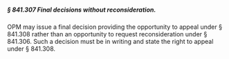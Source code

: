 ##### § 841.307 Final decisions without reconsideration. #####

OPM may issue a final decision providing the opportunity to appeal under § 841.308 rather than an opportunity to request reconsideration under § 841.306. Such a decision must be in writing and state the right to appeal under § 841.308.